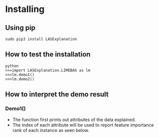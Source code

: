 

# Installing

## Using pip

```
sudo pip3 install LASExplanation
```

## How to test the installation

```
python
>>>import LASExplanation.LIMEBAG as lm
>>>lm.demo1()
>>>lm.demo2()
```

## How to interpret the demo result
### Demo1()
 
- The function first prints out attributes of the data explained. 
- The index of each attribute will be used to report feature importance rank of each instance as seen below.
 
